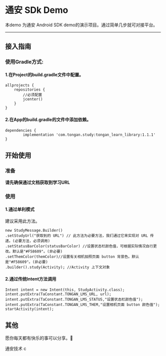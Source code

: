 # 通安 SDk Demo

本demo 为通安 Android SDK demo的演示项目。通过简单几步就可对接平台。


***

## 接入指南
 
### 使用Gradle方式:

#### 1.在Project的build.gradle文件中配置。

```
allprojects {
    repositories {
        //必须配置
        jcenter()
    }
}
```

#### 2.在App的build.gradle的文件中添加依赖。

```
dependencies {
        implementation 'com.tongan.study:tongan_learn_library:1.1.1'
}
```

## 开始使用



###  准备

**请先确保通过文档获取到学习URL**

### 使用 

#### 1.通过单利模式

建议采用此方法。

```
new StudyMessage.Builder()
.setStudyUrl("获取到的 URL") // 此方法为必要方法，我们通过它来实现对 URL 传递。(必要方法，必须调用)
.setStatusBarColor(statusBarColor) //设置状态栏颜色值，可根据实际情况自行更改。默认是"#F58609"。(非必要)
.setThemColor(themColor)//设置有关相机拍照页面 button 背景色。默认是"#F58609"。(非必要)
.builder().study(Activity); //Activity 上下文对象

```

#### 2.通过传统Intent方法调用

```
Intent intent = new Intent(this, StudyActivity.class);
intent.putExtra(TaConstant.TONGAN_LMS_URL, url);
intent.putExtra(TaConstant.TONGAN_LMS_STATUS,"设置状态栏颜色值");
intent.putExtra(TaConstant.TONGAN_LMS_THEM,"设置相机页面 button 颜色值");
startActivity(intent);

```




## 其他
愿你每天都有快乐的事可以分享。🐶

通安技术
c




